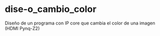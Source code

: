 # dise-o_cambio_color
Diseño de un programa con IP core que cambia el color de una imagen (HDMI Pynq-Z2)
